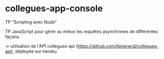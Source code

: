 # collegues-app-console

TP "Scripting avec Node"

TP JavaScript pour gérer au mieux les requêtes asynchrones de différentes façons.

-> utilisation de l'API collegues-api (https://github.com/jbmerand/collegues-api), déployée sur heroku.